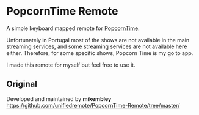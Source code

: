 # PopcornTime Remote
A simple keyboard mapped remote for [PopcornTime](https://popcorntime.sh).

Unfortunately in Portugal most of the shows are not available in the main streaming services, and some streaming services are not available here either. Therefore, for some specific shows, Popcorn Time is my go to app. 

I made this remote for myself but feel free to use it.


## Original
Developed and maintained by **mikembley**  
https://github.com/unifiedremote/PopcornTime-Remote/tree/master/
